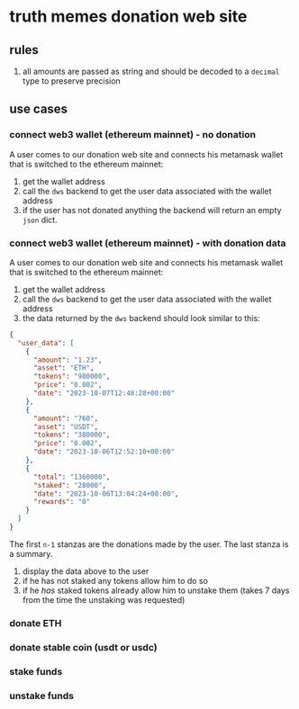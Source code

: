 # truth memes donation web site

## rules
1. all amounts are passed as string and should be decoded to a `decimal` type to preserve precision

## use cases

### connect web3 wallet (ethereum mainnet) - no donation

A user comes to our donation web site and connects his metamask wallet that is switched to the ethereum mainnet:
1. get the wallet address
1. call the `dws` backend to get the user data associated with the wallet address
1. if the user has not donated anything the backend will return an empty `json` dict.

### connect web3 wallet (ethereum mainnet) - with donation data
A user comes to our donation web site and connects his metamask wallet that is switched to the ethereum mainnet:
1. get the wallet address
1. call the `dws` backend to get the user data associated with the wallet address
1. the data returned by the `dws` backend should look similar to this:

```json
{
  "user_data": [
    {
      "amount": "1.23",
      "asset": "ETH",
      "tokens": "980000",
      "price": "0.002",
      "date": "2023-10-07T12:48:28+00:00"
    },
    {
      "amount": "760",
      "asset": "USDT",
      "tokens": "380000",
      "price": "0.002",
      "date": "2023-10-06T12:52:10+00:00"
    },
    {
      "total": "1360000",
      "staked": "28000",
      "date": "2023-10-06T13:04:24+00:00",
      "rewards": "0"
    }
  ]
}
```

The first `n-1` stanzas are the donations made by the user. The last stanza is a summary.

1. display the data above to the user
1. if he has not staked any tokens allow him to do so
1. if he _has_ staked tokens already allow him to unstake them (takes 7 days from the time the unstaking was requested)

### donate ETH

### donate stable coin (usdt or usdc)

### stake funds

### unstake funds
